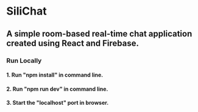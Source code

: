 # SiliChat

## A simple room-based real-time chat application created using React and Firebase.

### Run Locally

#### 1. Run "npm install" in command line.
#### 2. Run "npm run dev" in command line.
#### 3. Start the "localhost" port in browser.
